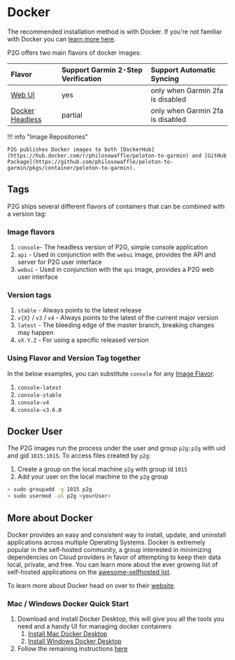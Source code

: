 
# Docker

The recommended installation method is with Docker. If you're not familiar with Docker you can [learn more here](#more-about-docker).

P2G offers two main flavors of docker images:

| Flavor | Support Garmin 2-Step Verification | Support Automatic Syncing |
|:------------------|:-----------------------------------|:--------------------------|
| [Web UI](docker-webui.md) | yes | only when Garmin 2fa is disabled |
| [Docker Headless](docker-headless.md) | partial | only when Garmin 2fa is disabled |

!!! info "Image Repositories"

    P2G publishes Docker images to both [DockerHub](https://hub.docker.com/r/philosowaffle/peloton-to-garmin) and [GitHub Package](https://github.com/philosowaffle/peloton-to-garmin/pkgs/container/peloton-to-garmin).

## Tags

P2G ships several different flavors of containers that can be combined with a version tag:

### Image flavors

1. `console`- The headless version of P2G, simple console application
1. `api` - Used in conjunction with the `webui` image, provides the API and server for P2G user interface
1. `webui` - Used in conjunction with the `api` image, provides a P2G web user interface

### Version tags

1. `stable` - Always points to the latest release
1. `v{X}` / `v3` / `v4` - Always points to the latest of the current major version
1. `latest` - The bleeding edge of the master branch, breaking changes may happen
1. `vX.Y.Z` - For using a specific released version

### Using Flavor and Version Tag together

In the below examples, you can substitute `console` for any [Image Flavor](#image-flavors).

1. `console-latest`
1. `console-stable`
1. `console-v4`
1. `console-v3.6.0`

## Docker User

The P2G images run the process under the user and group `p2g:p2g` with uid and gid `1015:1015`.  To access files created by `p2g`:

1. Create a group on the local machine `p2g` with group id `1015`
1. Add your user on the local machine to the `p2g` group

```sh
> sudo groupadd -g 1015 p2g
> sudo usermod -aG p2g <yourUser>
```

## More about Docker

Docker provides an easy and consistent way to install, update, and uninstall applications across multiple Operating Systems.  Docker is extremely popular in the self-hosted community, a group interested in minimizing dependencies on Cloud providers in favor of attempting to keep their data local, private, and free.  You can learn more about the ever growing list of self-hosted applications on the [awesome-selfhosted list](https://github.com/awesome-selfhosted/awesome-selfhosted).

To learn more about Docker head on over to their [website](https://www.docker.com/resources/what-container/).

### Mac / Windows Docker Quick Start

1. Download and install Docker Desktop, this will give you all the tools you need and a handy UI for managing docker containers
    1. [Install Mac Docker Desktop](https://docs.docker.com/desktop/install/mac-install/)
    1. [Install Windows Docker Desktop](https://docs.docker.com/desktop/install/windows-install/)
1. Follow the remaining instructions [here](docker-webui.md#docker-compose)
